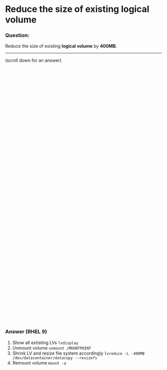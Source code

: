 # Reduce the size of existing logical volume

### Question:
Reduce the size of existing **logical volume** by **400MB**.

***
(scroll down for an answer)

<br/><br/><br/><br/><br/><br/><br/><br/><br/><br/><br/><br/><br/><br/><br/><br/><br/><br/><br/><br/><br/><br/><br/><br/>
<br/><br/><br/><br/><br/><br/><br/><br/><br/><br/><br/><br/><br/><br/><br/><br/><br/><br/><br/><br/><br/><br/><br/><br/>

### Answer (RHEL 9)

1. Show all extisting LVs `lvdisplay`
2. Unmount volume `unmount /MOUNTPOINT`
3. Shrink LV and resize file system accordingly `lvreduce -L -400MB /dev/datacontainer/datacopy --resizefs`
4. Remount volume `mount -a`